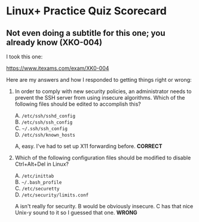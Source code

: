 # Linux+ Practice Quiz Scorecard
## Not even doing a subtitle for this one; you already know (XKO-004)

I took this one:

https://www.itexams.com/exam/XK0-004

Here are my answers and how I responded to getting things right or wrong:

1. In order to comply with new security policies, an administrator needs to prevent the SSH server from using insecure algorithms.
Which of the following files should be edited to accomplish this?

    A. `/etc/ssh/sshd_config`  
    B. `/etc/ssh/ssh_config`  
    C. `~/.ssh/ssh_config`  
    D. `/etc/ssh/known_hosts`  
    
    A, easy. I've had to set up X11 forwarding before. **CORRECT**

2. Which of the following configuration files should be modified to disable Ctrl+Alt+Del in Linux?

    A. `/etc/inittab`  
    B. `~/.bash_profile`  
    C. `/etc/securetty`  
    D. `/etc/security/limits.conf`  

    A isn't really for security. B would be obviously insecure. C has that
    nice Unix-y sound to it so I guessed that one. **WRONG**
